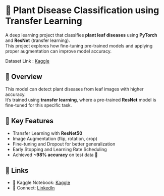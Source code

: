 # 🌿 Plant Disease Classification using Transfer Learning

A deep learning project that classifies **plant leaf diseases** using **PyTorch** and **ResNet** (transfer learning).  
This project explores how fine-tuning pre-trained models and applying proper augmentation can improve model accuracy.

Dataset Link : [Kaggle](https://www.kaggle.com/datasets/arjuntejaswi/plant-village)

## 📖 Overview
This model can detect plant diseases from leaf images with higher accuracy.  
It’s trained using **transfer learning**, where a pre-trained **ResNet** model is fine-tuned for this specific task.



## 🚀 Key Features
- Transfer Learning with **ResNet50**
- Image Augmentation (flip, rotation, crop)
- Fine-tuning and Dropout for better generalization
- Early Stopping and Learning Rate Scheduling
- Achieved **~98% accuracy** on test data 🎯



## 📎 Links
- 📘 Kaggle Notebook: [Kaggle](https://www.kaggle.com/code/sukantakilogram/plant-disease-pytorch-resnet50-98-accuracy)   
- 🔗 Connect: [LinkedIn](https://linkedin.com/in/your-profile](https://www.linkedin.com/in/sukanta108/))
